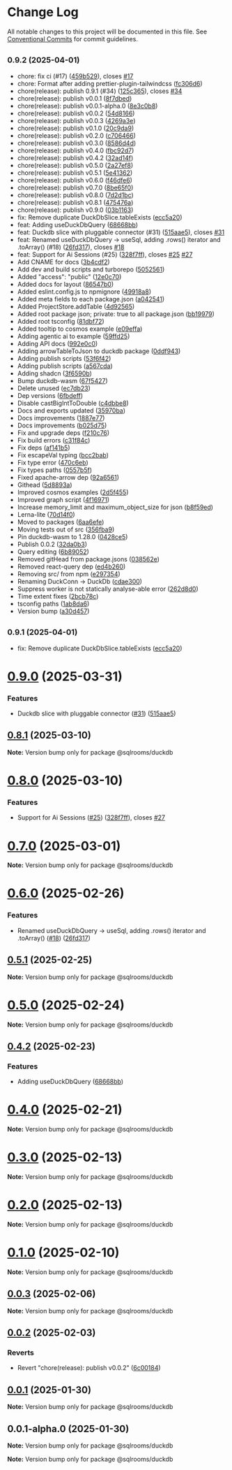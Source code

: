 # Change Log

All notable changes to this project will be documented in this file.
See [Conventional Commits](https://conventionalcommits.org) for commit guidelines.

## <small>0.9.2 (2025-04-01)</small>

* chore: fix ci (#17) ([459b529](https://github.com/sqlrooms/sqlrooms/commit/459b529)), closes [#17](https://github.com/sqlrooms/sqlrooms/issues/17)
* chore: Format after adding prettier-plugin-tailwindcss ([fc306d6](https://github.com/sqlrooms/sqlrooms/commit/fc306d6))
* chore(release): publish 0.9.1 (#34) ([125c365](https://github.com/sqlrooms/sqlrooms/commit/125c365)), closes [#34](https://github.com/sqlrooms/sqlrooms/issues/34)
* chore(release): publish v0.0.1 ([8f7dbed](https://github.com/sqlrooms/sqlrooms/commit/8f7dbed))
* chore(release): publish v0.0.1-alpha.0 ([8e3c0b8](https://github.com/sqlrooms/sqlrooms/commit/8e3c0b8))
* chore(release): publish v0.0.2 ([54d8166](https://github.com/sqlrooms/sqlrooms/commit/54d8166))
* chore(release): publish v0.0.3 ([4269a3e](https://github.com/sqlrooms/sqlrooms/commit/4269a3e))
* chore(release): publish v0.1.0 ([20c9da9](https://github.com/sqlrooms/sqlrooms/commit/20c9da9))
* chore(release): publish v0.2.0 ([c706466](https://github.com/sqlrooms/sqlrooms/commit/c706466))
* chore(release): publish v0.3.0 ([8586d4d](https://github.com/sqlrooms/sqlrooms/commit/8586d4d))
* chore(release): publish v0.4.0 ([fbc92d7](https://github.com/sqlrooms/sqlrooms/commit/fbc92d7))
* chore(release): publish v0.4.2 ([32ad14f](https://github.com/sqlrooms/sqlrooms/commit/32ad14f))
* chore(release): publish v0.5.0 ([2a27ef8](https://github.com/sqlrooms/sqlrooms/commit/2a27ef8))
* chore(release): publish v0.5.1 ([5e41362](https://github.com/sqlrooms/sqlrooms/commit/5e41362))
* chore(release): publish v0.6.0 ([f46dfe6](https://github.com/sqlrooms/sqlrooms/commit/f46dfe6))
* chore(release): publish v0.7.0 ([8be65f0](https://github.com/sqlrooms/sqlrooms/commit/8be65f0))
* chore(release): publish v0.8.0 ([7d2d1bc](https://github.com/sqlrooms/sqlrooms/commit/7d2d1bc))
* chore(release): publish v0.8.1 ([475476a](https://github.com/sqlrooms/sqlrooms/commit/475476a))
* chore(release): publish v0.9.0 ([03b1163](https://github.com/sqlrooms/sqlrooms/commit/03b1163))
* fix: Remove duplicate DuckDbSlice.tableExists ([ecc5a20](https://github.com/sqlrooms/sqlrooms/commit/ecc5a20))
* feat: Adding useDuckDbQuery ([68668bb](https://github.com/sqlrooms/sqlrooms/commit/68668bb))
* feat: Duckdb slice with pluggable connector (#31) ([515aae5](https://github.com/sqlrooms/sqlrooms/commit/515aae5)), closes [#31](https://github.com/sqlrooms/sqlrooms/issues/31)
* feat: Renamed useDuckDbQuery -> useSql, adding .rows() iterator and .toArray() (#18) ([26fd317](https://github.com/sqlrooms/sqlrooms/commit/26fd317)), closes [#18](https://github.com/sqlrooms/sqlrooms/issues/18)
* feat: Support for Ai Sessions (#25) ([328f7ff](https://github.com/sqlrooms/sqlrooms/commit/328f7ff)), closes [#25](https://github.com/sqlrooms/sqlrooms/issues/25) [#27](https://github.com/sqlrooms/sqlrooms/issues/27)
* Add CNAME for docs ([3b4cdf2](https://github.com/sqlrooms/sqlrooms/commit/3b4cdf2))
* Add dev and build scripts and turborepo ([5052561](https://github.com/sqlrooms/sqlrooms/commit/5052561))
* Added "access": "public" ([12e0c70](https://github.com/sqlrooms/sqlrooms/commit/12e0c70))
* Added docs for layout ([86547b0](https://github.com/sqlrooms/sqlrooms/commit/86547b0))
* Added eslint.config.js to npmignore ([49918a8](https://github.com/sqlrooms/sqlrooms/commit/49918a8))
* Added meta fields to each package.json ([a042541](https://github.com/sqlrooms/sqlrooms/commit/a042541))
* Added ProjectStore.addTable ([4d92565](https://github.com/sqlrooms/sqlrooms/commit/4d92565))
* Added root package json; private: true to all package.json ([bb19979](https://github.com/sqlrooms/sqlrooms/commit/bb19979))
* Added root tsconfig ([81dbf72](https://github.com/sqlrooms/sqlrooms/commit/81dbf72))
* Added tooltip to cosmos example ([e09effa](https://github.com/sqlrooms/sqlrooms/commit/e09effa))
* Adding agentic ai to example ([59ffd25](https://github.com/sqlrooms/sqlrooms/commit/59ffd25))
* Adding API docs ([992e0c0](https://github.com/sqlrooms/sqlrooms/commit/992e0c0))
* Adding arrowTableToJson to duckdb package ([0ddf943](https://github.com/sqlrooms/sqlrooms/commit/0ddf943))
* Adding publish scripts ([53f6f42](https://github.com/sqlrooms/sqlrooms/commit/53f6f42))
* Adding publish scripts ([a567cda](https://github.com/sqlrooms/sqlrooms/commit/a567cda))
* Adding shadcn ([3f6590b](https://github.com/sqlrooms/sqlrooms/commit/3f6590b))
* Bump duckdb-wasm ([67f5427](https://github.com/sqlrooms/sqlrooms/commit/67f5427))
* Delete unused ([ec7db23](https://github.com/sqlrooms/sqlrooms/commit/ec7db23))
* Dep versions ([6fbdeff](https://github.com/sqlrooms/sqlrooms/commit/6fbdeff))
* Disable castBigIntToDouble ([c4dbbe8](https://github.com/sqlrooms/sqlrooms/commit/c4dbbe8))
* Docs and exports updated ([35970ba](https://github.com/sqlrooms/sqlrooms/commit/35970ba))
* Docs improvements ([1887e77](https://github.com/sqlrooms/sqlrooms/commit/1887e77))
* Docs improvements ([b025d75](https://github.com/sqlrooms/sqlrooms/commit/b025d75))
* Fix and upgrade deps ([f210c76](https://github.com/sqlrooms/sqlrooms/commit/f210c76))
* Fix build errors ([c31f84c](https://github.com/sqlrooms/sqlrooms/commit/c31f84c))
* Fix deps ([af141b5](https://github.com/sqlrooms/sqlrooms/commit/af141b5))
* Fix escapeVal typing ([bcc2bab](https://github.com/sqlrooms/sqlrooms/commit/bcc2bab))
* Fix type error ([470c6eb](https://github.com/sqlrooms/sqlrooms/commit/470c6eb))
* Fix types paths ([0557b5f](https://github.com/sqlrooms/sqlrooms/commit/0557b5f))
* Fixed apache-arrow dep ([92a6561](https://github.com/sqlrooms/sqlrooms/commit/92a6561))
* Githead ([5d8893a](https://github.com/sqlrooms/sqlrooms/commit/5d8893a))
* Improved cosmos examples ([2d5f455](https://github.com/sqlrooms/sqlrooms/commit/2d5f455))
* Improved graph script ([4f16971](https://github.com/sqlrooms/sqlrooms/commit/4f16971))
* Increase memory_limit and maximum_object_size for json ([b8f59ed](https://github.com/sqlrooms/sqlrooms/commit/b8f59ed))
* Lerna-lite ([70d14f0](https://github.com/sqlrooms/sqlrooms/commit/70d14f0))
* Moved to packages ([6aa6efe](https://github.com/sqlrooms/sqlrooms/commit/6aa6efe))
* Moving tests out of src ([356fba9](https://github.com/sqlrooms/sqlrooms/commit/356fba9))
* Pin duckdb-wasm to 1.28.0 ([0428ce5](https://github.com/sqlrooms/sqlrooms/commit/0428ce5))
* Publish 0.0.2 ([32da0b3](https://github.com/sqlrooms/sqlrooms/commit/32da0b3))
* Query editing ([6b89052](https://github.com/sqlrooms/sqlrooms/commit/6b89052))
* Removed gitHead from package.jsons ([038562e](https://github.com/sqlrooms/sqlrooms/commit/038562e))
* Removed react-query dep ([ed4b260](https://github.com/sqlrooms/sqlrooms/commit/ed4b260))
* Removing src/ from npm ([e297354](https://github.com/sqlrooms/sqlrooms/commit/e297354))
* Renaming DuckConn -> DuckDb ([cdae300](https://github.com/sqlrooms/sqlrooms/commit/cdae300))
* Suppress worker is not statically analyse-able error ([262d8d0](https://github.com/sqlrooms/sqlrooms/commit/262d8d0))
* Time extent fixes ([2bcb78c](https://github.com/sqlrooms/sqlrooms/commit/2bcb78c))
* tsconfig paths ([1ab8da6](https://github.com/sqlrooms/sqlrooms/commit/1ab8da6))
* Version bump ([a30d457](https://github.com/sqlrooms/sqlrooms/commit/a30d457))

## <small>0.9.1 (2025-04-01)</small>

- fix: Remove duplicate DuckDbSlice.tableExists ([ecc5a20](https://github.com/sqlrooms/sqlrooms/commit/ecc5a20))

# [0.9.0](https://github.com/sqlrooms/sqlrooms/compare/v0.8.1...v0.9.0) (2025-03-31)

### Features

- Duckdb slice with pluggable connector ([#31](https://github.com/sqlrooms/sqlrooms/issues/31)) ([515aae5](https://github.com/sqlrooms/sqlrooms/commit/515aae58ffdffe8bfa1889acd62a9acdcd68cb3d))

## [0.8.1](https://github.com/sqlrooms/sqlrooms/compare/v0.8.0...v0.8.1) (2025-03-10)

**Note:** Version bump only for package @sqlrooms/duckdb

# [0.8.0](https://github.com/sqlrooms/sqlrooms/compare/v0.7.0...v0.8.0) (2025-03-10)

### Features

- Support for Ai Sessions ([#25](https://github.com/sqlrooms/sqlrooms/issues/25)) ([328f7ff](https://github.com/sqlrooms/sqlrooms/commit/328f7ff0a1e77f2f4f1e6b08320097edc7c06c21)), closes [#27](https://github.com/sqlrooms/sqlrooms/issues/27)

# [0.7.0](https://github.com/sqlrooms/sqlrooms/compare/v0.6.0...v0.7.0) (2025-03-01)

**Note:** Version bump only for package @sqlrooms/duckdb

# [0.6.0](https://github.com/sqlrooms/sqlrooms/compare/v0.5.1...v0.6.0) (2025-02-26)

### Features

- Renamed useDuckDbQuery -> useSql, adding .rows() iterator and .toArray() ([#18](https://github.com/sqlrooms/sqlrooms/issues/18)) ([26fd317](https://github.com/sqlrooms/sqlrooms/commit/26fd31767eeed38069c0c8cd0a3d3e1a7d85d6b4))

## [0.5.1](https://github.com/sqlrooms/sqlrooms/compare/v0.5.0...v0.5.1) (2025-02-25)

**Note:** Version bump only for package @sqlrooms/duckdb

# [0.5.0](https://github.com/sqlrooms/sqlrooms/compare/v0.4.2...v0.5.0) (2025-02-24)

**Note:** Version bump only for package @sqlrooms/duckdb

## [0.4.2](https://github.com/sqlrooms/sqlrooms/compare/v0.4.0...v0.4.2) (2025-02-23)

### Features

- Adding useDuckDbQuery ([68668bb](https://github.com/sqlrooms/sqlrooms/commit/68668bb1c96e102ee8f706e5067f8eb889423b56))

# [0.4.0](https://github.com/sqlrooms/sqlrooms/compare/v0.3.0...v0.4.0) (2025-02-21)

**Note:** Version bump only for package @sqlrooms/duckdb

# [0.3.0](https://github.com/sqlrooms/sqlrooms/compare/v0.1.0...v0.3.0) (2025-02-13)

**Note:** Version bump only for package @sqlrooms/duckdb

# [0.2.0](https://github.com/sqlrooms/sqlrooms/compare/v0.1.0...v0.2.0) (2025-02-13)

**Note:** Version bump only for package @sqlrooms/duckdb

# [0.1.0](https://github.com/sqlrooms/sqlrooms/compare/v0.0.3...v0.1.0) (2025-02-10)

**Note:** Version bump only for package @sqlrooms/duckdb

## [0.0.3](https://github.com/sqlrooms/sqlrooms/compare/v0.0.2...v0.0.3) (2025-02-06)

**Note:** Version bump only for package @sqlrooms/duckdb

## [0.0.2](https://github.com/sqlrooms/sqlrooms/compare/v0.0.1...v0.0.2) (2025-02-03)

### Reverts

- Revert "chore(release): publish v0.0.2" ([6c00184](https://github.com/sqlrooms/sqlrooms/commit/6c00184595ac6be08424751e297880d1ed013364))

## [0.0.1](https://github.com/ilyabo/sqlrooms/compare/v0.0.1-alpha.0...v0.0.1) (2025-01-30)

**Note:** Version bump only for package @sqlrooms/duckdb

## 0.0.1-alpha.0 (2025-01-30)

**Note:** Version bump only for package @sqlrooms/duckdb

**Note:** Version bump only for package @sqlrooms/duckdb
